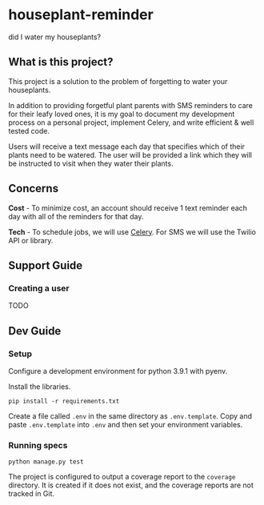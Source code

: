 # houseplant-reminder
did I water my houseplants?

## What is this project?
This project is a solution to the problem of forgetting to water your houseplants.

In addition to providing forgetful plant parents with SMS reminders to care for their leafy loved ones,
it is my goal to document my development process on a personal project, implement Celery, and write efficient & well
tested code.

Users will receive a text message each day that specifies which of their plants need to be watered. The user will be provided a link which they will be instructed to visit when they water their plants. 

## Concerns

**Cost** - To minimize cost, an account should receive 1 text reminder each day with all of the reminders for that day.

**Tech** - To schedule jobs, we will use [Celery](https://docs.celeryq.dev/en/stable/index.html). For SMS we will use the Twilio API or library.

## Support Guide

### Creating a user
TODO

## Dev Guide

### Setup

Configure a development environment for python 3.9.1 with pyenv.

Install the libraries.
```
pip install -r requirements.txt
```

Create a file called `.env` in the same directory as `.env.template`. Copy and paste `.env.template` into `.env` and then set your environment variables.

### Running specs

```
python manage.py test
```

The project is configured to output a coverage report to the `coverage` directory. It is created if it does not exist, and the coverage reports are not tracked in Git.